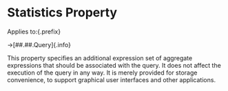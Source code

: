 # Statistics Property

Applies to:{.prefix}

→[##.##.Query]{.info}

This property specifies an additional expression set of aggregate expressions
that should be associated with the query. It does not affect the execution of
the query in any way. It is merely provided for storage convenience, to support
graphical user interfaces and other applications.

